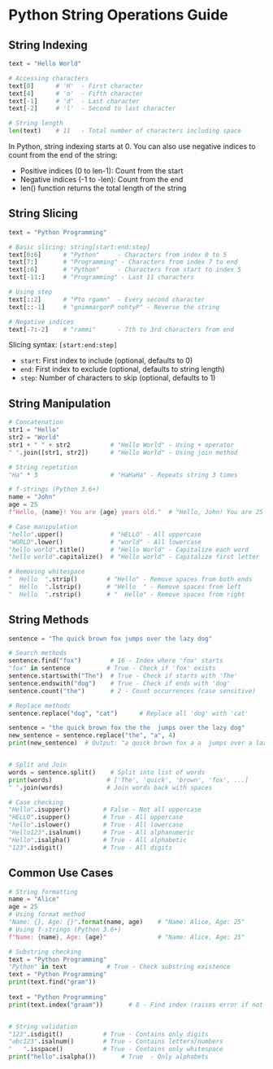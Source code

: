 # Python String Operations Guide

## String Indexing
```python
text = "Hello World"

# Accessing characters
text[0]      # 'H'  - First character
text[4]      # 'o'  - Fifth character
text[-1]     # 'd'  - Last character
text[-2]     # 'l'  - Second to last character

# String length
len(text)    # 11   - Total number of characters including space
```

In Python, string indexing starts at 0. You can also use negative indices to count from the end of the string:
- Positive indices (0 to len-1): Count from the start
- Negative indices (-1 to -len): Count from the end
- len() function returns the total length of the string

## String Slicing
```python
text = "Python Programming"

# Basic slicing: string[start:end:step]
text[0:6]      # "Python"     - Characters from index 0 to 5
text[7:]       # "Programming" - Characters from index 7 to end
text[:6]       # "Python"     - Characters from start to index 5
text[-11:]     # "Programming" - Last 11 characters

# Using step
text[::2]      # "Pto rgamn"  - Every second character
text[::-1]     # "gnimmargorP nohtyP" - Reverse the string

# Negative indices
text[-7:-2]    # "rammi"      - 7th to 3rd characters from end
```

Slicing syntax: `[start:end:step]`
- `start`: First index to include (optional, defaults to 0)
- `end`: First index to exclude (optional, defaults to string length)
- `step`: Number of characters to skip (optional, defaults to 1)

## String Manipulation
```python
# Concatenation
str1 = "Hello"
str2 = "World"
str1 + " " + str2           # "Hello World" - Using + operator
" ".join([str1, str2])      # "Hello World" - Using join method

# String repetition
"Ha" * 3                    # "HaHaHa" - Repeats string 3 times

# f-strings (Python 3.6+)
name = "John"
age = 25
f"Hello, {name}! You are {age} years old."  # "Hello, John! You are 25 years old."

# Case manipulation
"hello".upper()             # "HELLO" - All uppercase
"WORLD".lower()             # "world" - All lowercase
"hello world".title()       # "Hello World" - Capitalize each word
"hello world".capitalize()  # "Hello world" - Capitalize first letter

# Removing whitespace
"  Hello  ".strip()        # "Hello" - Remove spaces from both ends
"  Hello  ".lstrip()       # "Hello  " - Remove spaces from left
"  Hello  ".rstrip()       # "  Hello" - Remove spaces from right
```

## String Methods
```python
sentence = "The quick brown fox jumps over the lazy dog"

# Search methods
sentence.find("fox")        # 16 - Index where 'fox' starts
"fox" in sentence          # True - Check if 'fox' exists
sentence.startswith("The")  # True - Check if starts with 'The'
sentence.endswith("dog")    # True - Check if ends with 'dog'
sentence.count("the")       # 2 - Count occurrences (case sensitive)

# Replace methods
sentence.replace("dog", "cat")      # Replace all 'dog' with 'cat'

sentence = "the quick brown fox the the  jumps over the lazy dog"
new_sentence = sentence.replace("the", "a", 4)
print(new_sentence)  # Output: "a quick brown fox a a  jumps over a lazy dog


# Split and Join
words = sentence.split()    # Split into list of words
print(words)               # ['The', 'quick', 'brown', 'fox', ...]
" ".join(words)            # Join words back with spaces

# Case checking
"Hello".isupper()         # False - Not all uppercase
"HELLO".isupper()         # True - All uppercase
"hello".islower()         # True - All lowercase
"Hello123".isalnum()      # True - All alphanumeric
"Hello".isalpha()         # True - All alphabetic
"123".isdigit()           # True - All digits

```

## Common Use Cases
```python
# String formatting
name = "Alice"
age = 25
# Using format method
"Name: {}, Age: {}".format(name, age)    # "Name: Alice, Age: 25"
# Using f-strings (Python 3.6+)
f"Name: {name}, Age: {age}"              # "Name: Alice, Age: 25"

# Substring checking
text = "Python Programming"
"Python" in text           # True - Check substring existence
text = "Python Programming"
print(text.find("gram"))       
        
text = "Python Programming"
print(text.index("graam"))       # 8 - Find index (raises error if not found)


# String validation
"123".isdigit()           # True - Contains only digits
"abc123".isalnum()        # True - Contains letters/numbers
"   ".isspace()           # True - Contains only whitespace
print("hello".isalpha())       # True  - Only alphabets

```
